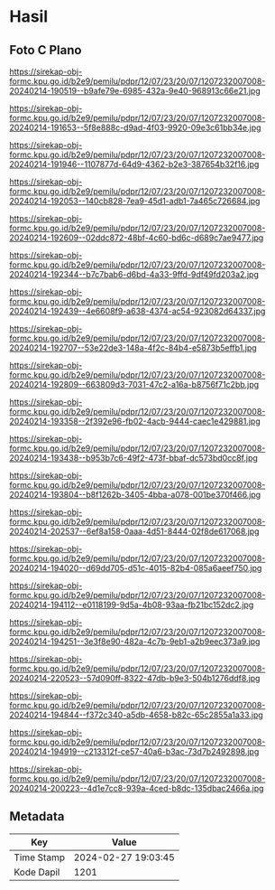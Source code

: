 # Hasil

## Foto C Plano

https://sirekap-obj-formc.kpu.go.id/b2e9/pemilu/pdpr/12/07/23/20/07/1207232007008-20240214-190519--b9afe79e-6985-432a-9e40-968913c66e21.jpg

https://sirekap-obj-formc.kpu.go.id/b2e9/pemilu/pdpr/12/07/23/20/07/1207232007008-20240214-191653--5f8e888c-d9ad-4f03-9920-09e3c61bb34e.jpg

https://sirekap-obj-formc.kpu.go.id/b2e9/pemilu/pdpr/12/07/23/20/07/1207232007008-20240214-191946--1107877d-64d9-4362-b2e3-387654b32f16.jpg

https://sirekap-obj-formc.kpu.go.id/b2e9/pemilu/pdpr/12/07/23/20/07/1207232007008-20240214-192053--140cb828-7ea9-45d1-adb1-7a465c726684.jpg

https://sirekap-obj-formc.kpu.go.id/b2e9/pemilu/pdpr/12/07/23/20/07/1207232007008-20240214-192609--02ddc872-48bf-4c60-bd6c-d689c7ae9477.jpg

https://sirekap-obj-formc.kpu.go.id/b2e9/pemilu/pdpr/12/07/23/20/07/1207232007008-20240214-192344--b7c7bab6-d6bd-4a33-9ffd-9df49fd203a2.jpg

https://sirekap-obj-formc.kpu.go.id/b2e9/pemilu/pdpr/12/07/23/20/07/1207232007008-20240214-192439--4e6608f9-a638-4374-ac54-923082d64337.jpg

https://sirekap-obj-formc.kpu.go.id/b2e9/pemilu/pdpr/12/07/23/20/07/1207232007008-20240214-192707--53e22de3-148a-4f2c-84b4-e5873b5effb1.jpg

https://sirekap-obj-formc.kpu.go.id/b2e9/pemilu/pdpr/12/07/23/20/07/1207232007008-20240214-192809--663809d3-7031-47c2-a16a-b8756f71c2bb.jpg

https://sirekap-obj-formc.kpu.go.id/b2e9/pemilu/pdpr/12/07/23/20/07/1207232007008-20240214-193358--2f392e96-fb02-4acb-9444-caec1e429881.jpg

https://sirekap-obj-formc.kpu.go.id/b2e9/pemilu/pdpr/12/07/23/20/07/1207232007008-20240214-193438--b953b7c6-49f2-473f-bbaf-dc573bd0cc8f.jpg

https://sirekap-obj-formc.kpu.go.id/b2e9/pemilu/pdpr/12/07/23/20/07/1207232007008-20240214-193804--b8f1262b-3405-4bba-a078-001be370f466.jpg

https://sirekap-obj-formc.kpu.go.id/b2e9/pemilu/pdpr/12/07/23/20/07/1207232007008-20240214-202537--6ef8a158-0aaa-4d51-8444-02f8de617068.jpg

https://sirekap-obj-formc.kpu.go.id/b2e9/pemilu/pdpr/12/07/23/20/07/1207232007008-20240214-194020--d69dd705-d51c-4015-82b4-085a6aeef750.jpg

https://sirekap-obj-formc.kpu.go.id/b2e9/pemilu/pdpr/12/07/23/20/07/1207232007008-20240214-194112--e0118199-9d5a-4b08-93aa-fb21bc152dc2.jpg

https://sirekap-obj-formc.kpu.go.id/b2e9/pemilu/pdpr/12/07/23/20/07/1207232007008-20240214-194251--3e3f8e90-482a-4c7b-9eb1-a2b9eec373a9.jpg

https://sirekap-obj-formc.kpu.go.id/b2e9/pemilu/pdpr/12/07/23/20/07/1207232007008-20240214-220523--57d090ff-8322-47db-b9e3-504b1276ddf8.jpg

https://sirekap-obj-formc.kpu.go.id/b2e9/pemilu/pdpr/12/07/23/20/07/1207232007008-20240214-194844--f372c340-a5db-4658-b82c-65c2855a1a33.jpg

https://sirekap-obj-formc.kpu.go.id/b2e9/pemilu/pdpr/12/07/23/20/07/1207232007008-20240214-194919--c213312f-ce57-40a6-b3ac-73d7b2492898.jpg

https://sirekap-obj-formc.kpu.go.id/b2e9/pemilu/pdpr/12/07/23/20/07/1207232007008-20240214-200223--4d1e7cc8-939a-4ced-b8dc-135dbac2466a.jpg


## Metadata

| Key        | Value               |
| ---------- | ------------------- |
| Time Stamp | 2024-02-27 19:03:45 |
| Kode Dapil | 1201                |



